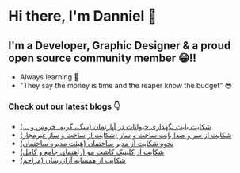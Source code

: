 # Hi there, I'm Danniel 👋 

## I'm a Developer, Graphic Designer & a proud open source community member 😁!!

- Always learning 🧐
- "They say the money is time and the reaper know the budget" 😎

### Check out our latest blogs 👇

<!-- BLOG-POST-LIST:START -->
- [شکایت بابت نگهداری حیوانات در آپارتمان &lpar;سگ، گربه، خروس و ...&rpar;](https://hesabraslaw.com/blog/%D8%B4%DA%A9%D8%A7%DB%8C%D8%AA-%D8%A8%D8%A7%D8%A8%D8%AA-%D9%86%DA%AF%D9%87%D8%AF%D8%A7%D8%B1%DB%8C-%D8%AD%DB%8C%D9%88%D8%A7%D9%86%D8%A7%D8%AA-%D8%AF%D8%B1-%D8%A2%D9%BE%D8%A7%D8%B1%D8%AA%D9%85%D8%A7%D9%86/)
- [شکایت از سر و صدا بابت ساخت و ساز  &lpar;شکایت از ساخت و ساز غیرمجاز&rpar;](https://hesabraslaw.com/blog/%D8%B4%DA%A9%D8%A7%DB%8C%D8%AA-%D8%A7%D8%B2-%D8%B3%D8%B1-%D9%88-%D8%B5%D8%AF%D8%A7-%D8%A8%D8%A7%D8%A8%D8%AA-%D8%B3%D8%A7%D8%AE%D8%AA-%D9%88-%D8%B3%D8%A7%D8%B2-%D8%B4%DA%A9%D8%A7%DB%8C%D8%AA-%D8%A7%D8%B2-%D8%B3%D8%A7%D8%AE%D8%AA-%D9%88-%D8%B3%D8%A7%D8%B2-%D8%BA%DB%8C%D8%B1%D9%85%D8%AC%D8%A7%D8%B2/)
- [نحوه شکایت از مدیر ساختمان &lpar;هیئت مدیره ساختمان&rpar;](https://hesabraslaw.com/blog/%D9%86%D8%AD%D9%88%D9%87-%D8%B4%DA%A9%D8%A7%DB%8C%D8%AA-%D8%A7%D8%B2-%D9%85%D8%AF%DB%8C%D8%B1-%D8%B3%D8%A7%D8%AE%D8%AA%D9%85%D8%A7%D9%86-%D9%87%DB%8C%D8%A6%D8%AA-%D9%85%D8%AF%DB%8C%D8%B1%D9%87-%D8%B3%D8%A7%D8%AE%D8%AA%D9%85%D8%A7%D9%86/)
- [شکایت از کلینیک کاشت مو &lpar;راهنمای جامع و کامل&rpar;](https://hesabraslaw.com/blog/%D8%B4%DA%A9%D8%A7%DB%8C%D8%AA-%D8%A7%D8%B2-%DA%A9%D9%84%DB%8C%D9%86%DB%8C%DA%A9-%DA%A9%D8%A7%D8%B4%D8%AA-%D9%85%D9%88-%D8%B1%D8%A7%D9%87%D9%86%D9%85%D8%A7%DB%8C-%D8%AC%D8%A7%D9%85%D8%B9-%D9%88-%DA%A9%D8%A7%D9%85%D9%84/)
- [شکایت از همسایه آزاررسان &lpar;مزاحم&rpar;](https://hesabraslaw.com/blog/%D8%B4%DA%A9%D8%A7%DB%8C%D8%AA-%D8%A7%D8%B2-%D9%87%D9%85%D8%B3%D8%A7%DB%8C%D9%87-%D8%A2%D8%B2%D8%A7%D8%B1%D8%B1%D8%B3%D8%A7%D9%86-%D9%85%D8%B2%D8%A7%D8%AD%D9%85/)
<!-- BLOG-POST-LIST:END -->
